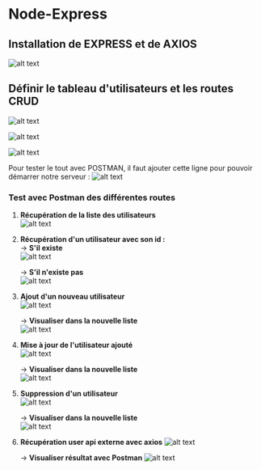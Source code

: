 # Node-Express

## Installation de EXPRESS et de AXIOS
![alt text](image.png)

## Définir le tableau d'utilisateurs et les routes CRUD
![alt text](image-1.png)

![alt text](image-2.png)

![alt text](image-3.png)

Pour tester le tout avec POSTMAN, il faut ajouter cette ligne pour pouvoir démarrer notre serveur :
![alt text](image-4.png)

### Test avec Postman des différentes routes

1. **Récupération de la liste des utilisateurs**  
   ![alt text](image-5.png)

2. **Récupération d'un utilisateur avec son id :**  
   -> **S'il existe**  
   ![alt text](image-6.png)

   -> **S'il n'existe pas**  
   ![alt text](image-7.png)

3. **Ajout d'un nouveau utilisateur**  
   ![alt text](image-8.png)

   -> **Visualiser dans la nouvelle liste**  
   ![alt text](image-9.png)

4. **Mise à jour de l'utilisateur ajouté**  
   ![alt text](image-10.png)

   -> **Visualiser dans la nouvelle liste**  
   ![alt text](image-11.png)

5. **Suppression d'un utilisateur**  
   ![alt text](image-12.png)

   -> **Visualiser dans la nouvelle liste**  
   ![alt text](image-13.png)

6. **Récupération user api externe avec axios**
![alt text](image-14.png)

   -> **Visualiser résultat avec Postman**
   ![alt text](image-15.png)